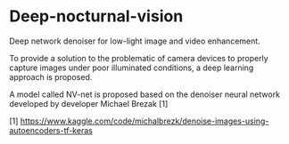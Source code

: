 # Deep-nocturnal-vision
Deep network denoiser for low-light image and video enhancement.



To provide a solution to the problematic of camera devices to properly capture images under poor illuminated conditions, a deep learning approach is proposed.

A model called NV-net is proposed based on the denoiser neural network developed by developer Michael Brezak [1]



[1] https://www.kaggle.com/code/michalbrezk/denoise-images-using-autoencoders-tf-keras
